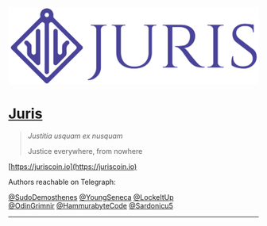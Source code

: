 ![](/assets/Juris-Word-Logo.png)

# [Juris](https://juriscoin.io)

> _Justitia usquam ex nusquam_
>
> Justice everywhere, from nowhere

[https://juriscoin.io](https://juriscoin.io)

Authors reachable on Telegraph:

[@SudoDemosthenes](https://t.me/SudoDemosthenes) [@YoungSeneca](https://t.me/YoungSeneca) [@LockeItUp](https://t.me/LockeItUp)   
[@OdinGrimnir](https://t.me/OdinGrimnir) [@HammurabyteCode](https://t.me/HammurabyteCode) [@Sardonicu5](https://t.me/Sardonicu5)

---



